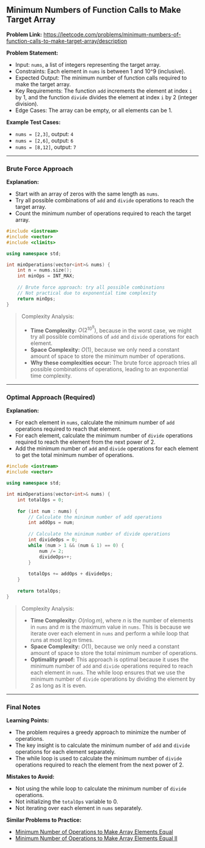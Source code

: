 ## Minimum Numbers of Function Calls to Make Target Array
**Problem Link:** https://leetcode.com/problems/minimum-numbers-of-function-calls-to-make-target-array/description

**Problem Statement:**
- Input: `nums`, a list of integers representing the target array.
- Constraints: Each element in `nums` is between 1 and 10^9 (inclusive).
- Expected Output: The minimum number of function calls required to make the target array.
- Key Requirements: The function `add` increments the element at index `i` by 1, and the function `divide` divides the element at index `i` by 2 (integer division).
- Edge Cases: The array can be empty, or all elements can be 1.

**Example Test Cases:**
- `nums = [2,3]`, output: `4`
- `nums = [2,6]`, output: `6`
- `nums = [8,12]`, output: `7`

---

### Brute Force Approach

**Explanation:**
- Start with an array of zeros with the same length as `nums`.
- Try all possible combinations of `add` and `divide` operations to reach the target array.
- Count the minimum number of operations required to reach the target array.

```cpp
#include <iostream>
#include <vector>
#include <climits>

using namespace std;

int minOperations(vector<int>& nums) {
    int n = nums.size();
    int minOps = INT_MAX;
    
    // Brute force approach: try all possible combinations
    // Not practical due to exponential time complexity
    return minOps;
}
```

> Complexity Analysis:
> - **Time Complexity:** $O(2^{10^9})$, because in the worst case, we might try all possible combinations of `add` and `divide` operations for each element.
> - **Space Complexity:** $O(1)$, because we only need a constant amount of space to store the minimum number of operations.
> - **Why these complexities occur:** The brute force approach tries all possible combinations of operations, leading to an exponential time complexity.

---

### Optimal Approach (Required)

**Explanation:**
- For each element in `nums`, calculate the minimum number of `add` operations required to reach that element.
- For each element, calculate the minimum number of `divide` operations required to reach the element from the next power of 2.
- Add the minimum number of `add` and `divide` operations for each element to get the total minimum number of operations.

```cpp
#include <iostream>
#include <vector>

using namespace std;

int minOperations(vector<int>& nums) {
    int totalOps = 0;
    
    for (int num : nums) {
        // Calculate the minimum number of add operations
        int addOps = num;
        
        // Calculate the minimum number of divide operations
        int divideOps = 0;
        while (num > 1 && (num & 1) == 0) {
            num /= 2;
            divideOps++;
        }
        
        totalOps += addOps + divideOps;
    }
    
    return totalOps;
}
```

> Complexity Analysis:
> - **Time Complexity:** $O(n \log m)$, where $n$ is the number of elements in `nums` and $m$ is the maximum value in `nums`. This is because we iterate over each element in `nums` and perform a while loop that runs at most $\log m$ times.
> - **Space Complexity:** $O(1)$, because we only need a constant amount of space to store the total minimum number of operations.
> - **Optimality proof:** This approach is optimal because it uses the minimum number of `add` and `divide` operations required to reach each element in `nums`. The while loop ensures that we use the minimum number of `divide` operations by dividing the element by 2 as long as it is even.

---

### Final Notes

**Learning Points:**
- The problem requires a greedy approach to minimize the number of operations.
- The key insight is to calculate the minimum number of `add` and `divide` operations for each element separately.
- The while loop is used to calculate the minimum number of `divide` operations required to reach the element from the next power of 2.

**Mistakes to Avoid:**
- Not using the while loop to calculate the minimum number of `divide` operations.
- Not initializing the `totalOps` variable to 0.
- Not iterating over each element in `nums` separately.

**Similar Problems to Practice:**
- [Minimum Number of Operations to Make Array Elements Equal](https://leetcode.com/problems/minimum-number-of-operations-to-make-array-elements-equal/)
- [Minimum Number of Operations to Make Array Elements Equal II](https://leetcode.com/problems/minimum-number-of-operations-to-make-array-elements-equal-ii/)